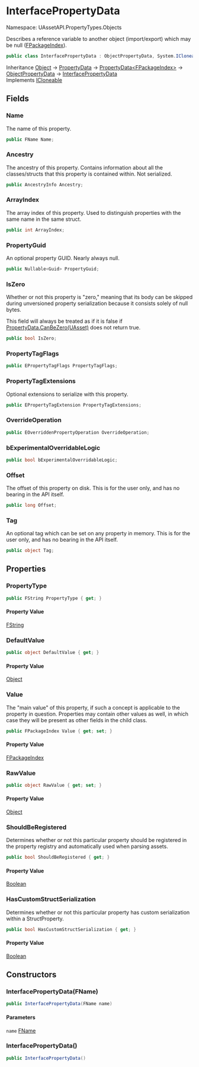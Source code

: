 # InterfacePropertyData

Namespace: UAssetAPI.PropertyTypes.Objects

Describes a reference variable to another object (import/export) which may be null ([FPackageIndex](./uassetapi.unrealtypes.fpackageindex.md)).

```csharp
public class InterfacePropertyData : ObjectPropertyData, System.ICloneable
```

Inheritance [Object](https://docs.microsoft.com/en-us/dotnet/api/system.object) → [PropertyData](./uassetapi.propertytypes.objects.propertydata.md) → [PropertyData&lt;FPackageIndex&gt;](./uassetapi.propertytypes.objects.propertydata-1.md) → [ObjectPropertyData](./uassetapi.propertytypes.objects.objectpropertydata.md) → [InterfacePropertyData](./uassetapi.propertytypes.objects.interfacepropertydata.md)<br>
Implements [ICloneable](https://docs.microsoft.com/en-us/dotnet/api/system.icloneable)

## Fields

### **Name**

The name of this property.

```csharp
public FName Name;
```

### **Ancestry**

The ancestry of this property. Contains information about all the classes/structs that this property is contained within. Not serialized.

```csharp
public AncestryInfo Ancestry;
```

### **ArrayIndex**

The array index of this property. Used to distinguish properties with the same name in the same struct.

```csharp
public int ArrayIndex;
```

### **PropertyGuid**

An optional property GUID. Nearly always null.

```csharp
public Nullable<Guid> PropertyGuid;
```

### **IsZero**

Whether or not this property is "zero," meaning that its body can be skipped during unversioned property serialization because it consists solely of null bytes.



This field will always be treated as if it is false if [PropertyData.CanBeZero(UAsset)](./uassetapi.propertytypes.objects.propertydata.md#canbezerouasset) does not return true.

```csharp
public bool IsZero;
```

### **PropertyTagFlags**

```csharp
public EPropertyTagFlags PropertyTagFlags;
```

### **PropertyTagExtensions**

Optional extensions to serialize with this property.

```csharp
public EPropertyTagExtension PropertyTagExtensions;
```

### **OverrideOperation**

```csharp
public EOverriddenPropertyOperation OverrideOperation;
```

### **bExperimentalOverridableLogic**

```csharp
public bool bExperimentalOverridableLogic;
```

### **Offset**

The offset of this property on disk. This is for the user only, and has no bearing in the API itself.

```csharp
public long Offset;
```

### **Tag**

An optional tag which can be set on any property in memory. This is for the user only, and has no bearing in the API itself.

```csharp
public object Tag;
```

## Properties

### **PropertyType**

```csharp
public FString PropertyType { get; }
```

#### Property Value

[FString](./uassetapi.unrealtypes.fstring.md)<br>

### **DefaultValue**

```csharp
public object DefaultValue { get; }
```

#### Property Value

[Object](https://docs.microsoft.com/en-us/dotnet/api/system.object)<br>

### **Value**

The "main value" of this property, if such a concept is applicable to the property in question. Properties may contain other values as well, in which case they will be present as other fields in the child class.

```csharp
public FPackageIndex Value { get; set; }
```

#### Property Value

[FPackageIndex](./uassetapi.unrealtypes.fpackageindex.md)<br>

### **RawValue**

```csharp
public object RawValue { get; set; }
```

#### Property Value

[Object](https://docs.microsoft.com/en-us/dotnet/api/system.object)<br>

### **ShouldBeRegistered**

Determines whether or not this particular property should be registered in the property registry and automatically used when parsing assets.

```csharp
public bool ShouldBeRegistered { get; }
```

#### Property Value

[Boolean](https://docs.microsoft.com/en-us/dotnet/api/system.boolean)<br>

### **HasCustomStructSerialization**

Determines whether or not this particular property has custom serialization within a StructProperty.

```csharp
public bool HasCustomStructSerialization { get; }
```

#### Property Value

[Boolean](https://docs.microsoft.com/en-us/dotnet/api/system.boolean)<br>

## Constructors

### **InterfacePropertyData(FName)**

```csharp
public InterfacePropertyData(FName name)
```

#### Parameters

`name` [FName](./uassetapi.unrealtypes.fname.md)<br>

### **InterfacePropertyData()**

```csharp
public InterfacePropertyData()
```
